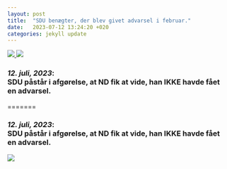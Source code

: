 ```yaml
---
layout: post
title:  "SDU benægter, der blev givet advarsel i februar."
date:   2023-07-12 13:24:20 +020
categories: jekyll update
---
```


<a title='"Jeg har også noteret mig, at du på møde med din vejleder den 21. februar 2023 blev orienteret om, at din undskyldning i sagen fra BML den 31. januar 2023 blev accepteret og man ikke ville gå videre med sagen."' href="https://github.com/occupiedUsername/pift/blob/master/custom_assets/images/ben%C3%A6gtelse_af_advarsel_i_advarsel.png" target="_blank" rel="noreferrer noopener">
   <img src="https://drive.google.com/file/d/1Lv5r929RX1hNHWTUzWWKUvzqx1iqFbwY/uc?usp=drive_link">
</a>

<a title='"Jeg har også noteret mig, at du på møde med din vejleder den 21. februar 2023 blev orienteret om, at din undskyldning i sagen fra BML den 31. januar 2023 blev accepteret og man ikke ville gå videre med sagen."' href="https://github.com/occupiedUsername/pift/blob/master/custom_assets/images/ben%C3%A6gtelse_af_advarsel_i_advarsel.png" target="_blank" rel="noreferrer noopener">
   <img src={{ [impath] }}>
</a>

   <div class="argument_component">
   <h3><i>12. juli, 2023</i>: <br>SDU påstår i afgørelse, at ND fik at vide, han IKKE havde fået en advarsel.</h3>
   <div class="content">
   </div>
   </div>
=======
<h3><i>12. juli, 2023</i>: <br>SDU påstår i afgørelse, at ND fik at vide, han IKKE havde fået en advarsel.</h3>
<div>
<a title='"Jeg har også noteret mig, at du på møde med din vejleder den 21. februar 2023 blev orienteret om, at din undskyldning i sagen fra BML den 31. januar 2023 blev accepteret og man ikke ville gå videre med sagen."' href="https://drive.google.com/file/d/1Lv5r929RX1hNHWTUzWWKUvzqx1iqFbwY/view?usp=drive_link" target="_blank" rel="noreferrer noopener">
 <img src="https://drive.google.com/thumbnail?id=1Lv5r929RX1hNHWTUzWWKUvzqx1iqFbwY">
 </a>
</div>

[impath]: "/pift/custom_assets/images/benægtelse_af_advarsel_i_advarsel.png"
